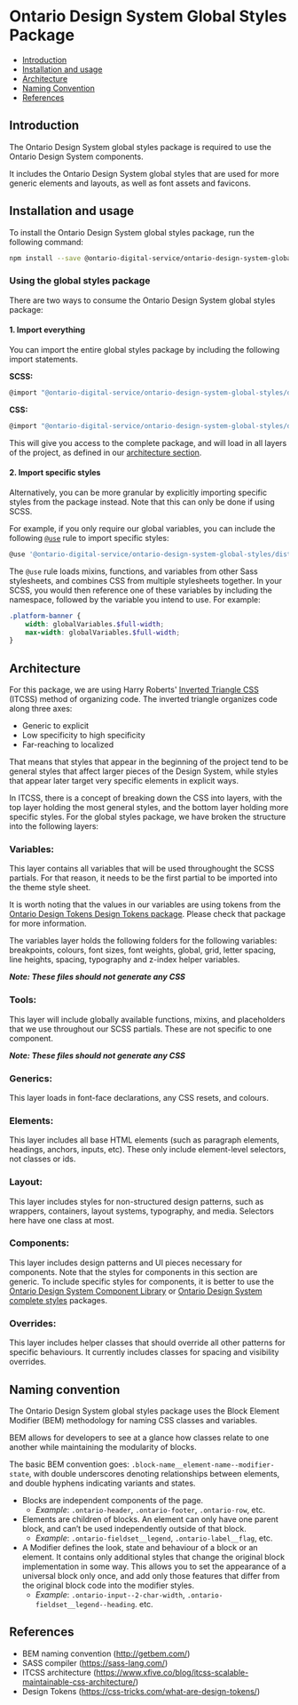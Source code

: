 # Ontario Design System Global Styles Package

- [Introduction](#introduction)
- [Installation and usage](#installation-and-usage)
- [Architecture](#architecture)
- [Naming Convention](#naming-convention)
- [References](#references)

## Introduction

The Ontario Design System global styles package is required to use the Ontario Design System components.

It includes the Ontario Design System global styles that are used for more generic elements and layouts, as well as font assets and favicons.

## Installation and usage

To install the Ontario Design System global styles package, run the following command:

```bash
npm install --save @ontario-digital-service/ontario-design-system-global-styles
```

### Using the global styles package

There are two ways to consume the Ontario Design System global styles package:

#### 1. Import everything

You can import the entire global styles package by including the following import statements.

**SCSS:**

```bash
@import "@ontario-digital-service/ontario-design-system-global-styles/dist/styles/scss/theme.scss";
```

**CSS:**

```bash
@import "@ontario-digital-service/ontario-design-system-global-styles/dist/styles/css/compiled/ontario-theme.css";
```

This will give you access to the complete package, and will load in all layers of the project, as defined in our [architecture section](#architecture).

#### 2. Import specific styles

Alternatively, you can be more granular by explicitly importing specific styles from the package instead. Note that this can only be done if using SCSS.

For example, if you only require our global variables, you can include the following [`@use`](https://sass-lang.com/documentation/at-rules/use) rule to import specific styles:

```bash
@use '@ontario-digital-service/ontario-design-system-global-styles/dist/styles/scss/1-variables/global.variables' as globalVariables;
```

The `@use` rule loads mixins, functions, and variables from other Sass stylesheets, and combines CSS from multiple stylesheets together. In your SCSS, you would then reference one of these variables by including the namespace, followed by the variable you intend to use. For example:

```scss
.platform-banner {
	width: globalVariables.$full-width;
	max-width: globalVariables.$full-width;
}
```

## Architecture

For this package, we are using Harry Roberts' [Inverted Triangle CSS](https://www.xfive.co/blog/itcss-scalable-maintainable-css-architecture/) (ITCSS) method of organizing code. The inverted triangle organizes code along three axes:

- Generic to explicit
- Low specificity to high specificity
- Far-reaching to localized

That means that styles that appear in the beginning of the project tend to be general styles that affect larger pieces of the Design System, while styles that appear later target very specific elements in explicit ways.

In ITCSS, there is a concept of breaking down the CSS into layers, with the top layer holding the most general styles, and the bottom layer holding more specific styles. For the global styles package, we have broken the structure into the following layers:

### Variables:

This layer contains all variables that will be used throughought the SCSS partials. For that reason, it needs to be the first partial to be imported into the theme style sheet.

It is worth noting that the values in our variables are using tokens from the [Ontario Design Tokens Design Tokens package](https://www.npmjs.com/package/@ontario-digital-service/ontario-design-system-design-tokens). Please check that package for more information.

The variables layer holds the following folders for the following variables: breakpoints, colours, font sizes, font weights, global, grid, letter spacing, line heights, spacing, typography and z-index helper variables.

**_Note: These files should not generate any CSS_**

### Tools:

This layer will include globally available functions, mixins, and placeholders that we use throughout our SCSS partials. These are not specific to one component.

**_Note: These files should not generate any CSS_**

### Generics:

This layer loads in font-face declarations, any CSS resets, and colours.

### Elements:

This layer includes all base HTML elements (such as paragraph elements, headings, anchors, inputs, etc). These only include element-level selectors, not classes or ids.

### Layout:

This layer includes styles for non-structured design patterns, such as wrappers, containers, layout systems, typography, and media. Selectors here have one class at most.

### Components:

This layer includes design patterns and UI pieces necessary for components. Note that the styles for components in this section are generic. To include specific styles for components, it is better to use the [Ontario Design System Component Library](https://www.npmjs.com/package/@ontario-digital-service/ontario-design-system-component-library) or [Ontario Design System complete styles](https://www.npmjs.com/package/@ontario-digital-service/ontario-design-system-complete-styles) packages.

### Overrides:

This layer includes helper classes that should override all other patterns for specific behaviours. It currently includes classes for spacing and visibility overrides.

## Naming convention

The Ontario Design System global styles package uses the Block Element Modifier (BEM) methodology for naming CSS classes and variables.

BEM allows for developers to see at a glance how classes relate to one another while maintaining the modularity of blocks.

The basic BEM convention goes: `.block-name__element-name--modifier-state`, with double underscores denoting relationships between elements, and double hyphens indicating variants and states.

- Blocks are independent components of the page.
  - _Example_: `.ontario-header`, `.ontario-footer`, `.ontario-row`, etc.
- Elements are children of blocks. An element can only have one parent block, and can’t be used independently outside of that block.
  - _Example_: `.ontario-fieldset__legend`, `.ontario-label__flag`, etc.
- A Modifier defines the look, state and behaviour of a block or an element. It contains only additional styles that change the original block implementation in some way. This allows you to set the appearance of a universal block only once, and add only those features that differ from the original block code into the modifier styles.
  - _Example_: `.ontario-input--2-char-width`, `.ontario-fieldset__legend--heading`. etc.

## References

- BEM naming convention (http://getbem.com/)
- SASS compiler (https://sass-lang.com/)
- ITCSS architecture (https://www.xfive.co/blog/itcss-scalable-maintainable-css-architecture/)
- Design Tokens (https://css-tricks.com/what-are-design-tokens/)
